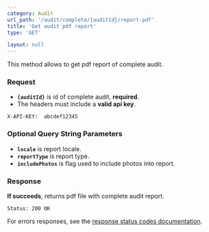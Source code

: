 ```yaml
---
category: Audit
url_path: '/audit/complete/{auditId}/report-pdf'
title: 'Get audit pdf report'
type: 'GET'

layout: null
---
```


This method allows to get pdf report of complete audit.

### Request
* **`{auditId}`** is id of complete audit, **required**.
* The headers must include a **valid api key**.

```X-API-KEY:  abcdef12345```

### Optional Query String Parameters
* **`locale`** is report locale.
* **`reportType`** is report type.
* **`includePhotos`** is flag used to include photos into report.


### Response

**If succeeds**, returns pdf file with complete audit report.

```Status: 200 OK```

For errors responses, see the [response status codes documentation](#/response-status-codes).

